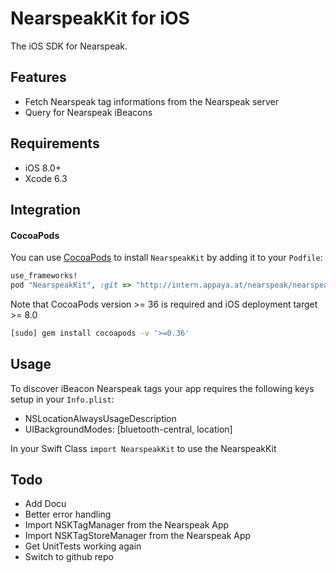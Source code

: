# NearspeakKit for iOS

The iOS SDK for Nearspeak.

## Features

* Fetch Nearspeak tag informations from the Nearspeak server
* Query for Nearspeak iBeacons

## Requirements
- iOS 8.0+
- Xcode 6.3

## Integration

#### CocoaPods
You can use [CocoaPods](http://cocoapods.org) to install `NearspeakKit` by adding it to your `Podfile`:
```ruby
use_frameworks!
pod "NearspeakKit", :git => "http://intern.appaya.at/nearspeak/nearspeakkit-ios.git"
```

Note that CocoaPods version >= 36 is required and iOS deployment target >= 8.0
```bash
[sudo] gem install cocoapods -v '>=0.36'
```

## Usage

To discover iBeacon Nearspeak tags your app requires the following keys setup in your `Info.plist`:
* NSLocationAlwaysUsageDescription
* UIBackgroundModes: [bluetooth-central, location]

In your Swift Class `import NearspeakKit` to use the NearspeakKit

## Todo

* Add Docu
* Better error handling
* Import NSKTagManager from the Nearspeak App
* Import NSKTagStoreManager from the Nearspeak App
* Get UnitTests working again
* Switch to github repo
